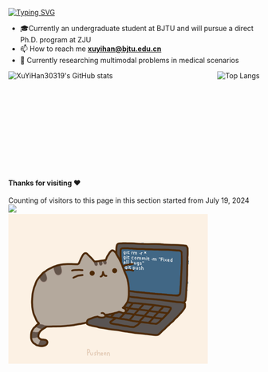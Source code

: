 [![Typing SVG](https://readme-typing-svg.herokuapp.com?font=JetBrains+Mono&pause=1000&width=435&lines=Hi+there%2C+I+am+F1yingWhite)](https://git.io/typing-svg)

- :mortar_board:Currently an undergraduate student at BJTU and will pursue a direct Ph.D. program at ZJU
- 📫 How to reach me **xuyihan@bjtu.edu.cn**
- 📸 Currently researching multimodal problems in medical scenarios

<div style="display: flex; justify-content: space-between; align-items: flex-start;">
    <img src="https://github-readme-stats.vercel.app/api?username=F1yingWhite&show_icons=true&theme=transparent" alt="XuYiHan30319's GitHub stats" style="height: 195px;">
    <img src="https://github-readme-stats.vercel.app/api/top-langs/?username=F1yingWhite&layout=compact" alt="Top Langs" style="height: 195px;">
</div>


#### Thanks for visiting :heart:
Counting of visitors to this page in this section started from July 19, 2024
</br>
![](https://count.getloli.com/get/@F1yingWhite.github.readme?theme=rule34)
</br>
![](https://raw.githubusercontent.com/josexy/josexy/main/img.gif)

